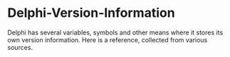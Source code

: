 # Delphi-Version-Information
Delphi has several variables, symbols and other means where it stores its own version information. Here is a reference, collected from various sources.

